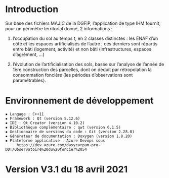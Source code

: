 # Introduction 
Sur base des fichiers MAJIC de la DGFiP, l’application de type IHM fournit, pour un périmètre territorial donné, 2 informations :
1. l’occupation du sol au temps t, en 2 classes distinctes : les ENAF d’un côté et les espaces artificialisés de l’autre ; ces derniers sont répartis entre bâti (logement, activité) et non bâti (infrastructures, espaces d’agrément, …)

2. l’évolution de l’artificialisation des sols, basée sur l’analyse de l’année de 1ère construction des parcelles, dont on déduit par rétropolation la consommation foncière (les périodes d’observations sont paramétrables).

# Environnement de développement
    ▪ Langage : C++11
    ▪ Framework : Qt (version 5.12.6)
    ▪ IDE : Qt Creator (version 4.10.2)
    ▪ Bibliothèque complémentaire : qwt (version 6.1.5)
    ▪ Gestionnaire de versions du code : Git (version 2.28.0)
    ▪ Générateur de documentation : Doxygen (version 1.8.20)
    ▪ Plateforme applicative : Azure Devops sous
         https://dev.azure.com/dasycarpum-pro-DDT/Observatoire%20du%20foncier%2054

# Version V3.1 du 18 avril 2021